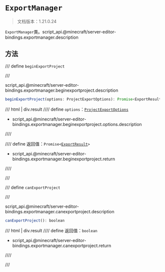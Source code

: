 # `ExportManager`

> 文档版本：1.21.0.24

`ExportManager`类。script_api.@minecraft/server-editor-bindings.exportmanager.description

## 方法

/// define
`beginExportProject`


///

script_api.@minecraft/server-editor-bindings.exportmanager.beginexportproject.description

```js
beginExportProject(options: ProjectExportOptions): Promise<ExportResult>
```

/// html | div.result
//// define
`options`：[`ProjectExportOptions`](./projectexportoptions.md)

- script_api.@minecraft/server-editor-bindings.exportmanager.beginexportproject.options.description


////

//// define
返回值：<code>Promise&lt;<a href="../exportresult/">ExportResult</a>&gt;</code>

- script_api.@minecraft/server-editor-bindings.exportmanager.beginexportproject.return


////

///


/// define
`canExportProject`


///

script_api.@minecraft/server-editor-bindings.exportmanager.canexportproject.description

```js
canExportProject(): boolean
```

/// html | div.result
//// define
返回值：`boolean`

- script_api.@minecraft/server-editor-bindings.exportmanager.canexportproject.return


////

///

